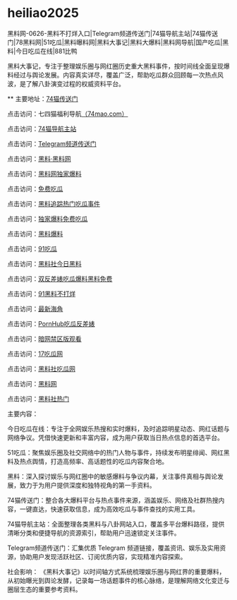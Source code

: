 # heiliao2025
黑料网-0626-黑料不打烊入口|Telegram频道传送门|74猫导航主站|74猫传送门|78黑料网|51吃瓜|黑料曝料网|黑料大事记|黑料大爆料|黑料网导航|国产吃瓜|黑料|今日吃瓜在线|881比鸭

黑料大事记，专注于整理娱乐圈与网红圈历史重大黑料事件，按时间线全面呈现爆料经过与舆论发展。内容真实详尽，覆盖广泛，帮助吃瓜群众回顾每一次热点风波，是了解八卦演变过程的权威资料平台。

** 主要地址：<a href="https://74mao.com/">74猫传送门</a>

点击访问：七四猫福利导航<a href="https://74mao.com/">（74mao.com）</a>

点击访问：<a href="https://74mao.com/">74猫导航主站</a>

点击访问：<a href="https://74mao.com/">Telegram频道传送门</a>

点击访问：<a href="https://heiliaolvzlu3.pages.dev">黑料·黑料网</a>

点击访问：<a href="https://heiliaoyvnrda.pages.dev">黑料网独家爆料</a>

点击访问：<a href="https://heiliaoxey7ic.pages.dev">免费吃瓜</a>

点击访问：<a href="https://heiliaoal51na.pages.dev">黑料追踪热门吃瓜事件</a>

点击访问：<a href="https://heiliaoavkush.pages.dev">独家爆料免费吃瓜</a>

点击访问：<a href="https://hj-143.pages.dev/">黑料爆料</a>

点击访问：<a href="https://91chiguazhongxin.pages.dev/">91吃瓜</a>

点击访问：<a href="https://hl434.pages.dev/">黑料社今日黑料</a>

点击访问：<a href="https://hl411.pages.dev/">双反差婊吃瓜爆料黑料免费</a>

点击访问：<a href="https://cg55-6.pages.dev/">91黑料不打烊</a>

点击访问：<a href="https://hl443.pages.dev/">最新海角</a>

点击访问：<a href="https://pi01.pages.dev/">PornHub吃瓜反差婊</a>

点击访问：<a href="https://pi114.pages.dev/">暗网禁区版观看</a>

点击访问：<a href="https://cg07-01.pages.dev/">17吃瓜网</a>

点击访问：<a href="https://pi65-02.pages.dev/">黑料社吃瓜网</a>

点击访问：<a href="https://hl373.pages.dev/">黑料网</a>

点击访问：<a href="https://hl402.pages.dev/">黑料社热门</a>

主要内容：

今日吃瓜在线：专注于全网娱乐热搜和实时爆料，及时追踪明星动态、网红话题与网络争议。凭借快速更新和丰富内容，成为用户获取当日热点信息的首选平台。

51吃瓜：聚焦娱乐圈及社交网络中的热门人物与事件，持续发布明星绯闻、网红黑料及热点舆情，打造高频率、高话题性的吃瓜内容聚合地。

黑料：深入探讨娱乐与网红圈中的敏感爆料与争议内幕，关注事件真相与舆论发展，致力于为用户提供深度和独特视角的第一手资料。

74猫传送门：整合各大爆料平台与热点事件来源，涵盖娱乐、网络及社群热搜内容，一键直达，快速获取信息，成为高效吃瓜与事件查找的实用工具。

74猫导航主站：全面整理各类黑料与八卦网站入口，覆盖多平台爆料路径，提供清晰分类和便捷导航的资源索引，帮助用户迅速锁定关注事件。

Telegram频道传送门：汇集优质 Telegram 频道链接，覆盖资讯、娱乐及实用资源，协助用户发现活跃社区、订阅优质内容，实现精准内容探索。

社会影响：
《黑料大事记》以时间轴方式系统梳理娱乐圈与网红界的重要爆料，从初始曝光到舆论发酵，记录每一场话题事件的核心脉络，是理解网络文化变迁与圈层生态的重要参考资料。
<span style="display:none;">[Canonical link](https://github.com/nam20250626/154）</span>
